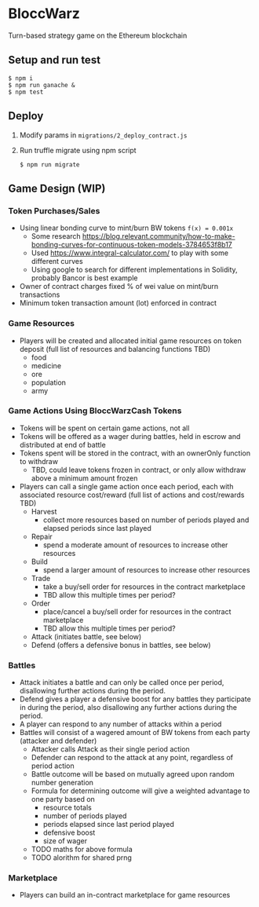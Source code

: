 # BloccWarz
Turn-based strategy game on the Ethereum blockchain
## Setup and run test
```
$ npm i
$ npm run ganache &
$ npm test
```
## Deploy
1. Modify params in `migrations/2_deploy_contract.js`
2. Run truffle migrate using npm script

       $ npm run migrate

## Game Design (WIP)

### Token Purchases/Sales
- Using linear bonding curve to mint/burn BW tokens `f(x) = 0.001x`
  - Some research https://blog.relevant.community/how-to-make-bonding-curves-for-continuous-token-models-3784653f8b17
  - Used https://www.integral-calculator.com/ to play with some different curves
  - Using google to search for different implementations in Solidity, probably Bancor is best example
- Owner of contract charges fixed % of wei value on mint/burn transactions
- Minimum token transaction amount (lot) enforced in contract

### Game Resources
- Players will be created and allocated initial game resources on token deposit (full list of resources and balancing functions TBD)
  - food
  - medicine
  - ore
  - population
  - army

### Game Actions Using BloccWarzCash Tokens
- Tokens will be spent on certain game actions, not all
- Tokens will be offered as a wager during battles, held in escrow and distributed at end of battle
- Tokens spent will be stored in the contract, with an ownerOnly function to withdraw
  - TBD, could leave tokens frozen in contract, or only allow withdraw above a minimum amount frozen
- Players can call a single game action once each period, each with associated resource cost/reward (full list of actions and cost/rewards TBD)
  - Harvest
    - collect more resources based on number of periods played and elapsed periods since last played
  - Repair
    - spend a moderate amount of resources to increase other resources
  - Build
    - spend a larger amount of resources to increase other resources
  - Trade
    - take a buy/sell order for resources in the contract marketplace
    - TBD allow this multiple times per period?
  - Order
    - place/cancel a buy/sell order for resources in the contract marketplace
    - TBD allow this multiple times per period?
  - Attack (initiates battle, see below)
  - Defend (offers a defensive bonus in battles, see below)

### Battles
- Attack initiates a battle and can only be called once per period, disallowing further actions during the period.
- Defend gives a player a defensive boost for any battles they participate in during the period, also disallowing any further actions during the period.
- A player can respond to any number of attacks within a period
- Battles will consist of a wagered amount of BW tokens from each party (attacker and defender)
  - Attacker calls Attack as their single period action
  - Defender can respond to the attack at any point, regardless of period action
  - Battle outcome will be based on mutually agreed upon random number generation
  - Formula for determining outcome will give a weighted advantage to one party based on
    - resource totals
    - number of periods played
    - periods elapsed since last period played
    - defensive boost
    - size of wager
  - TODO maths for above formula
  - TODO alorithm for shared prng

### Marketplace
- Players can build an in-contract marketplace for game resources